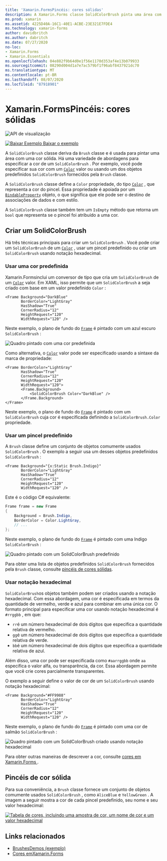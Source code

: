 ```yaml
---
title: 'Xamarin.FormsPincéis: cores sólidas'
description: A Xamarin.Forms classe SolidColorBrush pinta uma área com uma cor sólida.
ms.prod: xamarin
ms.assetid: 4225D40A-16C1-40E1-ACBE-23E321E7FDE4
ms.technology: xamarin-forms
author: davidbritch
ms.author: dabritch
ms.date: 07/27/2020
no-loc:
- Xamarin.Forms
- Xamarin.Essentials
ms.openlocfilehash: 04e882f9b64d0e1f56e1170d353af4e13b079933
ms.sourcegitcommit: 08290d004d1a7e7ac579bf1f96abf8437921dc70
ms.translationtype: MT
ms.contentlocale: pt-BR
ms.lasthandoff: 08/07/2020
ms.locfileid: "87918901"
---
```

# <a name="no-locxamarinforms-brushes-solid-colors"></a>Xamarin.FormsPincéis: cores sólidas

![API de visualização](~/media/shared/preview.png "Esta API está atualmente em pré-lançamento")

[![Baixar Exemplo](~/media/shared/download.png) Baixar o exemplo](https://docs.microsoft.com/samples/xamarin/xamarin-forms-samples/userinterface-brushdemos/)

A `SolidColorBrush` classe deriva da `Brush` classe e é usada para pintar uma área com uma cor sólida. Há uma variedade de abordagens para especificar a cor de um `SolidColorBrush` . Por exemplo, você pode especificar sua cor com um [`Color`](xref:Xamarin.Forms.Color) valor ou usando um dos objetos predefinidos `SolidColorBrush` fornecidos pela `Brush` classe.

A `SolidColorBrush` classe define a `Color` propriedade, do tipo [`Color`](xref:Xamarin.Forms.Color) , que representa a cor do pincel. Essa propriedade é apoiada por um [`BindableProperty`](xref:Xamarin.Forms.BindableProperty) objeto, o que significa que ele pode ser o destino de associações de dados e com estilo.

A `SolidColorBrush` classe também tem um `IsEmpty` método que retorna um `bool` que representa se o pincel foi atribuído a uma cor.

## <a name="create-a-solidcolorbrush"></a>Criar um SolidColorBrush

Há três técnicas principais para criar um `SolidColorBrush` . Você pode criar um `SolidColorBrush` de um [`Color`](xref:Xamarin.Forms.Color) , usar um pincel predefinido ou criar um `SolidColorBrush` usando notação hexadecimal.

### <a name="use-a-predefined-color"></a>Usar uma cor predefinida

Xamarin.Formsinclui um conversor de tipo que cria um `SolidColorBrush` de um [`Color`](xref:Xamarin.Forms.Color) valor. Em XAML, isso permite que um `SolidColorBrush` a seja criado com base em um valor predefinido `Color` :

```xaml
<Frame Background="DarkBlue"
       BorderColor="LightGray"
       HasShadow="True"
       CornerRadius="12"
       HeightRequest="120"
       WidthRequest="120" />
```

Neste exemplo, o plano de fundo do [`Frame`](xref:Xamarin.Forms.Frame) é pintado com um azul escuro `SolidColorBrush` :

![Quadro pintado com uma cor predefinida](solidcolor-images/predefined-color.png)

Como alternativa, o [`Color`](xref:Xamarin.Forms.Color) valor pode ser especificado usando a sintaxe da marca de propriedade:

```xaml
<Frame BorderColor="LightGray"
       HasShadow="True"
       CornerRadius="12"
       HeightRequest="120"
       WidthRequest="120">
       <Frame.Background>
           <SolidColorBrush Color="DarkBlue" />
       </Frame.Background>
</Frame>
```

Neste exemplo, o plano de fundo do [`Frame`](xref:Xamarin.Forms.Frame) é pintado com um `SolidColorBrush` cuja cor é especificada definindo a `SolidColorBrush.Color` propriedade.

### <a name="use-a-predefined-brush"></a>Usar um pincel predefinido

A `Brush` classe define um conjunto de objetos comumente usados `SolidColorBrush` . O exemplo a seguir usa um desses objetos predefinidos `SolidColorBrush` :

```xaml
<Frame Background="{x:Static Brush.Indigo}"
       BorderColor="LightGray"
       HasShadow="True"
       CornerRadius="12"
       HeightRequest="120"
       WidthRequest="120" />       
```

Este é o código C# equivalente:

```csharp
Frame frame = new Frame
{
    Background = Brush.Indigo,
    BorderColor = Color.LightGray,
    // ...
};
```

Neste exemplo, o plano de fundo do [`Frame`](xref:Xamarin.Forms.Frame) é pintado com uma Indigo `SolidColorBrush` :

![Quadro pintado com um SolidColorBrush predefinido](solidcolor-images/predefined-brush.png)

Para obter uma lista de objetos predefinidos `SolidColorBrush` fornecidos pela `Brush` classe, consulte [pincéis de cores sólidas](#solid-color-brushes).

### <a name="use-hexadecimal-notation"></a>Usar notação hexadecimal

`SolidColorBrush`os objetos também podem ser criados usando a notação hexadecimal. Com essa abordagem, uma cor é especificada em termos da quantidade de vermelho, verde e azul para combinar em uma única cor. O formato principal para especificar uma cor usando notação hexadecimal é `#rrggbb` , em que:

- `rr`é um número hexadecimal de dois dígitos que especifica a quantidade relativa de vermelho.
- `gg`é um número hexadecimal de dois dígitos que especifica a quantidade relativa de verde.
- `bb`é um número hexadecimal de dois dígitos que especifica a quantidade relativa de azul.

Além disso, uma cor pode ser especificada como `#aarrggbb` onde `aa` especifica o valor alfa, ou transparência, da cor. Essa abordagem permite que você crie cores parcialmente transparentes.

O exemplo a seguir define o valor de cor de um `SolidColorBrush` usando notação hexadecimal:

```xaml
<Frame Background="#FF9988"
       BorderColor="LightGray"
       HasShadow="True"
       CornerRadius="12"
       HeightRequest="120"
       WidthRequest="120" />
```

Neste exemplo, o plano de fundo do [`Frame`](xref:Xamarin.Forms.Frame) é pintado com uma cor de salmão `SolidColorBrush` :

![Quadro pintado com um SolidColorBrush criado usando notação hexadecimal](solidcolor-images/hex.png)

Para obter outras maneiras de descrever a cor, consulte [cores em Xamarin.Forms ](~/xamarin-forms/user-interface/colors.md).

## <a name="solid-color-brushes"></a>Pincéis de cor sólida

Para sua conveniência, a `Brush` classe fornece um conjunto de objetos comumente usados `SolidColorBrush` , como `AliceBlue` e `YellowGreen` . A imagem a seguir mostra a cor de cada pincel predefinido, seu nome e seu valor hexadecimal:

[![Tabela de cores, incluindo uma amostra de cor, um nome de cor e um valor hexadecimal](solidcolor-images/solidcolorbrushes.png)](solidcolor-images/solidcolorbrushes-large.png#lightbox)

## <a name="related-links"></a>Links relacionados

- [BrushesDemos (exemplo)](https://docs.microsoft.com/samples/xamarin/xamarin-forms-samples/userinterface-brushdemos/)
- [Cores emXamarin.Forms](~/xamarin-forms/user-interface/colors.md)

